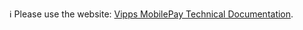 ℹ️ Please use the website:
[Vipps MobilePay Technical Documentation](https://developer.vippsmobilepay.com/docs/design-guidelines/).
